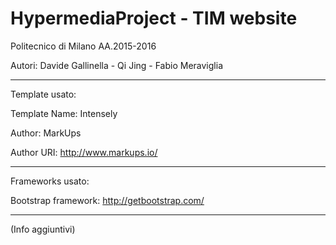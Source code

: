 # HypermediaProject - TIM website

Politecnico di Milano AA.2015-2016 


Autori: Davide Gallinella - Qi Jing - Fabio Meraviglia

-------------------------------------------

Template usato:


Template Name: Intensely


Author: MarkUps


Author URI: http://www.markups.io/

--------------------------------------------

Frameworks usato:


Bootstrap framework: http://getbootstrap.com/

--------------------------------------------

(Info aggiuntivi)



